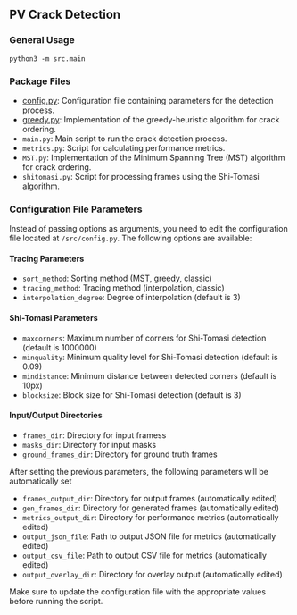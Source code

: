 
## PV Crack Detection
### General Usage
`python3 -m src.main`


### Package Files

* [config.py](./config.py): Configuration file containing parameters for the detection process.
* [greedy.py](./greedy.py): Implementation of the greedy-heuristic algorithm for crack ordering.
* `main.py`: Main script to run the crack detection process.
* `metrics.py`: Script for calculating performance metrics.
* `MST.py`: Implementation of the Minimum Spanning Tree (MST) algorithm for crack ordering.
* `shitomasi.py`: Script for processing frames using the Shi-Tomasi algorithm.


### Configuration File Parameters
Instead of passing options as arguments, you need to edit the configuration file located at `/src/config.py`. The following options are available:

#### Tracing Parameters
* `sort_method`: Sorting method (MST, greedy, classic)
* `tracing_method`: Tracing method (interpolation, classic)
* `interpolation_degree`: Degree of interpolation (default is 3)

#### Shi-Tomasi Parameters
* `maxcorners`: Maximum number of corners for Shi-Tomasi detection (default is 1000000)
* `minquality`: Minimum quality level for Shi-Tomasi detection (default is 0.09)
* `mindistance`: Minimum distance between detected corners (default is 10px)
* `blocksize`: Block size for Shi-Tomasi detection (default is 3)

#### Input/Output Directories
* `frames_dir`: Directory for input framess
* `masks_dir`: Directory for input masks
* `ground_frames_dir`: Directory for ground truth frames

After setting the previous parameters, the following parameters will be automatically set
* `frames_output_dir`: Directory for output frames (automatically edited)
* `gen_frames_dir`: Directory for generated frames (automatically edited)
* `metrics_output_dir`: Directory for performance metrics (automatically edited)
* `output_json_file`: Path to output JSON file for metrics (automatically edited)
* `output_csv_file`: Path to output CSV file for metrics (automatically edited)
* `output_overlay_dir`: Directory for overlay output (automatically edited)

Make sure to update the configuration file with the appropriate values before running the script.